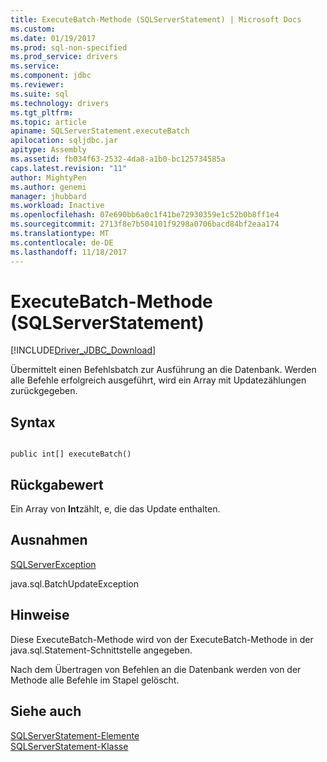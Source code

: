 ```yaml
---
title: ExecuteBatch-Methode (SQLServerStatement) | Microsoft Docs
ms.custom: 
ms.date: 01/19/2017
ms.prod: sql-non-specified
ms.prod_service: drivers
ms.service: 
ms.component: jdbc
ms.reviewer: 
ms.suite: sql
ms.technology: drivers
ms.tgt_pltfrm: 
ms.topic: article
apiname: SQLServerStatement.executeBatch
apilocation: sqljdbc.jar
apitype: Assembly
ms.assetid: fb034f63-2532-4da8-a1b0-bc125734585a
caps.latest.revision: "11"
author: MightyPen
ms.author: genemi
manager: jhubbard
ms.workload: Inactive
ms.openlocfilehash: 07e690bb6a0c1f41be72930359e1c52b0b8ff1e4
ms.sourcegitcommit: 2713f8e7b504101f9298a0706bacd84bf2eaa174
ms.translationtype: MT
ms.contentlocale: de-DE
ms.lasthandoff: 11/18/2017
---
```

# <a name="executebatch-method-sqlserverstatement"></a>ExecuteBatch-Methode (SQLServerStatement)
[!INCLUDE[Driver_JDBC_Download](../../../includes/driver_jdbc_download.md)]

  Übermittelt einen Befehlsbatch zur Ausführung an die Datenbank. Werden alle Befehle erfolgreich ausgeführt, wird ein Array mit Updatezählungen zurückgegeben.  
  
## <a name="syntax"></a>Syntax  
  
```  
  
public int[] executeBatch()  
```  
  
## <a name="return-value"></a>Rückgabewert  
 Ein Array von **Int**zählt, e, die das Update enthalten.  
  
## <a name="exceptions"></a>Ausnahmen  
 [SQLServerException](../../../connect/jdbc/reference/sqlserverexception-class.md)  
  
 java.sql.BatchUpdateException  
  
## <a name="remarks"></a>Hinweise  
 Diese ExecuteBatch-Methode wird von der ExecuteBatch-Methode in der java.sql.Statement-Schnittstelle angegeben.  
  
 Nach dem Übertragen von Befehlen an die Datenbank werden von der Methode alle Befehle im Stapel gelöscht.  
  
## <a name="see-also"></a>Siehe auch  
 [SQLServerStatement-Elemente](../../../connect/jdbc/reference/sqlserverstatement-members.md)   
 [SQLServerStatement-Klasse](../../../connect/jdbc/reference/sqlserverstatement-class.md)  
  
  
